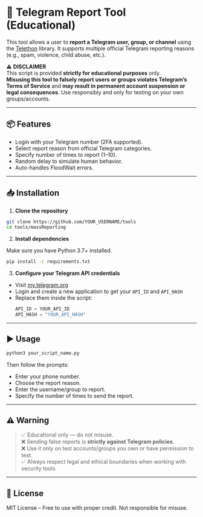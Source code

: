 # 🚨 Telegram Report Tool (Educational)

This tool allows a user to **report a Telegram user, group, or channel** using the [Telethon](https://github.com/LonamiWebs/Telethon) library. It supports multiple official Telegram reporting reasons (e.g., spam, violence, child abuse, etc.).

⚠️ **DISCLAIMER**  
This script is provided **strictly for educational purposes** only.  
**Misusing this tool to falsely report users or groups violates Telegram’s Terms of Service** and **may result in permanent account suspension or legal consequences**. Use responsibly and only for testing on your own groups/accounts.

---

## 📦 Features

- Login with your Telegram number (2FA supported).
- Select report reason from official Telegram categories.
- Specify number of times to report (1–10).
- Random delay to simulate human behavior.
- Auto-handles FloodWait errors.

---

## 📥 Installation

1. **Clone the repository**

```bash
git clone https://github.com/YOUR_USERNAME/tools
cd tools/massReporting
```

2. **Install dependencies**

Make sure you have Python 3.7+ installed.

```bash
pip install -r requirements.txt
```

3. **Configure your Telegram API credentials**

- Visit [my.telegram.org](https://my.telegram.org)
- Login and create a new application to get your `API_ID` and `API_HASH`
- Replace them inside the script:
  ```python
  API_ID = YOUR_API_ID
  API_HASH = "YOUR_API_HASH"
  ```

---

## ▶️ Usage

```bash
python3 your_script_name.py
```

Then follow the prompts:

- Enter your phone number.
- Choose the report reason.
- Enter the username/group to report.
- Specify the number of times to send the report.

---

## ⚠️ Warning

> ✅ Educational only — do not misuse.  
> ❌ Sending false reports is **strictly against Telegram policies**.  
> ❌ Use it only on test accounts/groups you own or have permission to test.  
> ✅ Always respect legal and ethical boundaries when working with security tools.

---

## 📜 License

MIT License – Free to use with proper credit. Not responsible for misuse.
